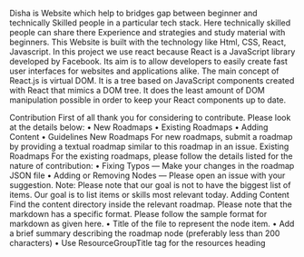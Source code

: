 Disha is Website which help to bridges gap between beginner and technically Skilled people in a particular tech stack. Here technically skilled people can share there Experience and strategies and study material with beginners. This Website is built with the technology like Html, CSS, React, Javascript. In this project we use react because React is a JavaScript library developed by Facebook. Its aim is to allow developers to easily create fast user interfaces for websites and applications alike. The main concept of React.js is virtual DOM. It is a tree based on JavaScript components created with React that mimics a DOM tree. It does the least amount of DOM manipulation possible in order to keep your React components up to date.

Contribution
First of all thank you for considering to contribute. Please look at the details below:
•	New Roadmaps
•	Existing Roadmaps
•	Adding Content
•	Guidelines
New Roadmaps
For new roadmaps, submit a roadmap by providing a textual roadmap similar to this roadmap in an issue.
Existing Roadmaps
For the existing roadmaps, please follow the details listed for the nature of contribution:
•	Fixing Typos — Make your changes in the roadmap JSON file
•	Adding or Removing Nodes — Please open an issue with your suggestion.
Note: Please note that our goal is not to have the biggest list of items. Our goal is to list items or skills most relevant today.
Adding Content
Find the content directory inside the relevant roadmap.
Please note that the markdown has a specific format. Please follow the sample format for markdown as given here.
•	Title of the file to represent the node item.
•	Add a brief summary describing the roadmap node (preferably less than 200 characters)
•	Use ResourceGroupTitle tag for the resources heading
